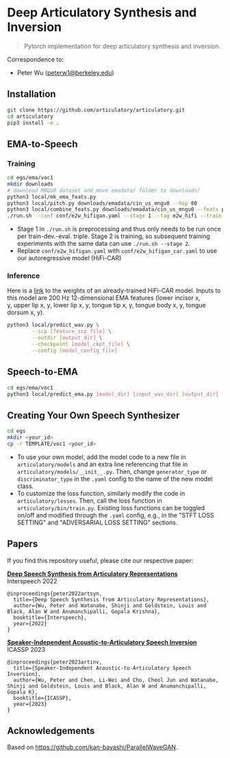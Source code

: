 # Deep Articulatory Synthesis and Inversion

> Pytorch implementation for deep articulatory synthesis and inversion.

Correspondence to: 

  - Peter Wu (peterw1@berkeley.edu)

## Installation

```bash
git clone https://github.com/articulatory/articulatory.git
cd articulatory
pip3 install -e .
```

## EMA-to-Speech

### Training

```bash
cd egs/ema/voc1
mkdir downloads
# download MNGU0 dataset and move emadata/ folder to downloads/
python3 local/mk_ema_feats.py
python3 local/pitch.py downloads/emadata/cin_us_mngu0 --hop 80
python3 local/combine_feats.py downloads/emadata/cin_us_mngu0 --feats pitch actions -o fnema
./run.sh --conf conf/e2w_hifigan.yaml --stage 1 --tag e2w_hifi --train_set mngu0_train_fnema --dev_set mngu0_val_fnema --eval_set mngu0_test_fnema
```

- Stage 1 in `./run.sh` is preprocessing and thus only needs to be run once per train-dev.-eval. triple. Stage 2 is training, so subsequent training experiments with the same data can use `./run.sh --stage 2`.
- Replace `conf/e2w_hifigan.yaml` with `conf/e2w_hifigan_car.yaml` to use our autoregressive model (HiFi-CAR)

### Inference

Here is a [link](https://drive.google.com/drive/folders/1OMoF8DgNkobANBVLTId067RgUVq27_WL?usp=sharing) to the weights of an already-trained HiFi-CAR model. Inputs to this model are 200 Hz 12-dimensional EMA features (lower incisor x, y, upper lip x, y, lower lip x, y, tongue tip x, y, tongue body x, y, tongue dorsum x, y).

```bash
python3 local/predict_wav.py \
        --scp [feature_scp_file] \
        --outdir [output_dir] \
        --checkpoint [model_ckpt_file] \
        --config [model_config_file]
```

## Speech-to-EMA

```bash
cd egs/ema/voc1
python3 local/predict_ema.py [model_dir] [input_wav_dir] [output_dir]
```

## Creating Your Own Speech Synthesizer

```bash
cd egs
mkdir <your_id>
cp -r TEMPLATE/voc1 <your_id>
```

- To use your own model, add the model code to a new file in `articulatory/models` and an extra line referencing that file in `articulatory/models/__init__.py`. Then, change `generator_type` or `discriminator_type` in the `.yaml` config to the name of the new model class.
- To customize the loss function, similarly modify the code in `articulatory/losses`. Then, call the loss function in `articulatory/bin/train.py`. Existing loss functions can be toggled on/off and modified through the `.yaml` config, e.g., in the "STFT LOSS SETTING" and "ADVERSARIAL LOSS SETTING" sections.

## Papers

If you find this repository useful, please cite our respective paper:

[**Deep Speech Synthesis from Articulatory Representations**](http://arxiv.org/abs/2209.06337)<br>
Interspeech 2022

```
@inproceedings{peter2022artsyn,
  title={Deep Speech Synthesis from Articulatory Representations},
  author={Wu, Peter and Watanabe, Shinji and Goldstein, Louis and Black, Alan W and Anumanchipalli, Gopala Krishna},
  booktitle={Interspeech},
  year={2022}
}
```

[**Speaker-Independent Acoustic-to-Articulatory Speech Inversion**](https://arxiv.org/abs/2302.06774)<br>
ICASSP 2023

```
@inproceedings{peter2023artinv,
  title={Speaker-Independent Acoustic-to-Articulatory Speech Inversion},
  author={Wu, Peter and Chen, Li-Wei and Cho, Cheol Jun and Watanabe, Shinji and Goldstein, Louis and Black, Alan W and Anumanchipalli, Gopala K},
  booktitle={ICASSP},
  year={2023}
}
```

## Acknowledgements

Based on https://github.com/kan-bayashi/ParallelWaveGAN.
